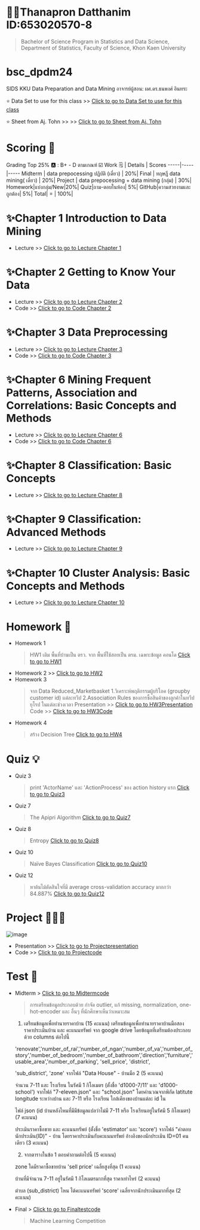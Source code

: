 # 👩‍🎓Thanapron Datthanim ID:653020570-8
> Bachelor of Science Program in Statistics and Data Science, Department of Statistics, Faculty of Science, Khon Kaen University

# bsc_dpdm24
SIDS KKU Data Preparation and Data Mining
อาจารย์ผู้สอน: ผศ.ดร.ธนพงศ์ อินทระ

⭐ Data Set to use for this class >> [Click to go to Data Set to use for this class](https://drive.google.com/drive/folders/1_7qrgZ-wRIpMaNpMnxlxDaUHOgBACF2H?usp=sharing)

⭐ Sheet from Aj. Tohn >> >> [Click to go to Sheet from Aj. Tohn](https://drive.google.com/drive/folders/1N2rPW5cc8A_tj9f3FdCyPBujePaiBZzx?usp=drive_link)
# Scoring 🔡
Grading Top 25% 🅰️ : B+ - D ตามเกณฑ์ ☑️
Work 🗒️ | Details | Scores 
-----|-----|-----
Midterm | data prepocessing ปฏิบัติ (เดี่ยว) | 20%|
Final | ทฤษฎี data mining( เดี่ยว) | 20%|
Project | data prepocessing + data mining (กลุ่ม) | 30%|
Homework|แบ่งกลุ่ม/New|20%|
Quiz|ถาม-ตอบในห้อง| 5%|
GitHub|ความสวยงามและถูกต้อง| 5%|
 Total| = | 100%| 

# ✨Chapter 1 Introduction to Data Mining 
* Lecture >> [Click to go to Lecture Chapter 1](Lecture/01Intro.pdf)
  
# ✨Chapter 2 Getting to Know Your Data
* Lecture >> [Click to go to Lecture Chapter 2](Lecture/02Data.pdf)
* Code >> [Click to go to Code Chapter 2](Chapter_2_Understanding_Data.ipynb)
  
# ✨Chapter 3 Data Preprocessing
* Lecture >> [Click to go to Lecture Chapter 3](Lecture/03Preprocessing.pdf)
* Code >> [Click to go to Code Chapter 3](Chapter_3_Data_Preprocessing.ipynb)

# ✨Chapter 6 Mining Frequent Patterns, Association and Correlations: Basic Concepts and Methods
* Lecture >> [Click to go to Lecture Chapter 6](Lecture/06FPBasic.pdf)
* Code >> [Click to go to Code Chapter  6](Frequent_Patterns_(Association_Rules)570_8.ipynb)  

# ✨Chapter 8 Classification: Basic Concepts 
* Lecture >> [Click to go to Lecture Chapter 8](Lecture/08ClassBasic.pdf)

# ✨Chapter 9 Classification: Advanced Methods
* Lecture >> [Click to go to Lecture Chapter 9](Lecture/09ClassAdvanced.pdf)

# ✨Chapter 10 Cluster Analysis: Basic Concepts and Methods
* Lecture >> [Click to go to Lecture Chapter 10](Lecture/10ClusBasic.pdf)

# Homework 📝
* Homework 1
  > HW1 เติม พื้นที่บ้านเป็น ตรว. จาก พื้นที่ใช้สอยเป็น ตรม. เฉพาะข้อมูล คอนโด
  > [Click to go to HW1](Data_Preprocessing570_8.ipynb)
* Homework 2 >> [Click to go to HW2](Chapter_3_Data_Preprocessing.ipynb)
* Homework 3
  > จาก Data Reduced_Marketbasket
    1.วิเคราะห์พฤติกรรมผู้บริโภค (groupby customer id) แต่ละทวีป
    2.Association Rules ของการซื้อสินค้าของลูกค้าในทวีปยุโรป ในแต่ละช่วงเวลา
  > Presentation >> [Click to go to HW3Presentation](https://github.com/thanaprondtn/bsc_dpdm24/blob/f8f05c7ef0e44f41e952255c98664649207fb37f/HW3_Data%20Reduced_Marketbasket.pdf)
  > Code >> [Click to go to HW3Code](https://github.com/thanaprondtn/bsc_dpdm24/blob/f8f05c7ef0e44f41e952255c98664649207fb37f/HW3_Data_Reduced_Marketbasket.ipynb)
* Homework 4
  > สร้าง Decision Tree
  > [Click to go to HW4](https://github.com/thanaprondtn/bsc_dpdm24/blob/f8f05c7ef0e44f41e952255c98664649207fb37f/HW4%20.pdf)

# Quiz 💡
* Quiz 3
  > print 'ActorName' และ 'ActionProcess' ของ action history แรก
  > [Click to go to Quiz3](Chapter_2.ipynb)
* Quiz 7
  > The Apipri Algorithm 
  > [Click to go to Quiz7](Quiz7.pdf)
* Quiz 8 
  > Entropy
  > [Click to go to Quiz8](690a573c-eefe-4b52-8290-c0e5c0788ae3.jfif)
* Quiz 10
  > Naïve Bayes Classification
  > [Click to go to Quiz10](Quiz10.pdf)
* Quiz 12
  > หาต้นไม้ตัดสินใจที่มี average cross-validation accuracy มากกว่า 84.887%
  > [Click to go to Quiz12](Chapter_5_Classification570_8.ipynb)

# Project 👩🏻‍💻
![image](https://github.com/user-attachments/assets/9cdc32e3-cd8b-46b7-9c94-c8ac2972bd87)

* Presentation >> [Click to go to Projectpresentation](https://github.com/thanaprondtn/bsc_dpdm24/blob/f8f05c7ef0e44f41e952255c98664649207fb37f/Presentation_Spam%20Email%20Classification%20Dataset.pdf)
* Code >> [Click to go to Projectcode](Project_email_detection.ipynb)

# Test 📝
* Midterm > [Click to go to Midtermcode](midterm_dpdm24_570_8.ipynb)
  > การเตรียมข้อมูลประกอบด้วย กำจัด outlier, แก้ missing, normalization, one-hot-encoder และ อื่นๆ ที่นักศึกษาเห็นว่าเหมาะสม
    1. เตรียมข้อมูลเพื่อทำนายราคาบ้าน (15 คะแนน)
    เตรียมข้อมูลเพื่อทำนายราคาบ้านมือสอง ราคาประเมินบ้าน และ คะแนนทรัพย์ จาก google drive โดยข้อมูลที่เตรียมต้องประกอบด้วย columns ต่อไปนี้
  
   'renovate','number_of_rai','number_of_ngan','number_of_va','number_of_story','number_of_bedroom','number_of_bathroom','direction','furniture','usable_area','number_of_parking', 'sell_price', 'district', 	 
  
   'sub_district', 'zone' จากไฟล์ "Data House" - บ้านมือ 2 (5 คะแนน)
  
   จำนวน 7-11 และ โรงเรียน ในรัศมี 1 กิโลเมตร (ตั้งชื่อ 'd1000-7/11' และ 'd1000-school') จากไฟล์ "7-eleven.json" และ "school.json" โดยคำนวณจากพิกัด latitute longitude ระหว่างบ้าน และ 7-11 หรือ โรงเรียน ใกล้เคียงของบ้านแต่ละ id ใน 
  
   ไฟล์ json (id บ้านหลังไหนที่มีมีข้อมูลแปลว่าไม่มี 7-11 หรือ โรงเรียนอยู่ในรัศมี 5 กิโลเมตร) (7 คะแนน)
  
   ประเมินราคาซื้อขาย และ คะแนนทรัพย์ (ตั้งชื่อ 'estimator' และ 'score') จากไฟล์ "คำตอบนักประเมิน(ID)" - บ้าน โดยราคาประเมินกับคะแนนทรัพย์ อ้างอิงของนักประเมิน ID=01 คนเดียว (3 คะแนน)
  
   2. จากตารางในข้อ 1 ตอบคำถามต่อไปนี้ (5 คะแนน)
  
   zone ใดมีราคาซื้อขายบ้าน 'sell price' เฉลี่ยสูงที่สุด (1 คะแนน)

   บ้านที่มีจำนวน 7-11 อยู่ในรัศมี 1 กิโลเมตรมากที่สุด ราคาเท่าไหร่ (2 คะแนน)
  
   ตำบล (sub_district) ไหน ได้คะแนนทรัพย์ 'score' เฉลี่ยจากนักประเมินมากที่สุด (2 คะแนน)
  
* Final > [Click to go to Finaltestcode](Model_Thal_Group_653020570_8.ipynb)
  > Machine Learning Competition
  

  

